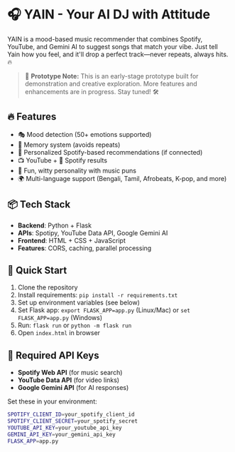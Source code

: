 # 🎧 YAIN - Your AI DJ with Attitude

YAIN is a mood-based music recommender that combines Spotify, YouTube, and Gemini AI to suggest songs that match your vibe. Just tell Yain how you feel, and it'll drop a perfect track—never repeats, always hits. 🔥

> 🚧 **Prototype Note:**
> This is an early-stage prototype built for demonstration and creative exploration.
> More features and enhancements are in progress. Stay tuned! 🛠️

## 🔥 Features

- 🎭 Mood detection (50+ emotions supported)
- 🧠 Memory system (avoids repeats)
- 🎯 Personalized Spotify-based recommendations (if connected)
- 📺 YouTube + 🎵 Spotify results
- 💬 Fun, witty personality with music puns
- 🌍 Multi-language support (Bengali, Tamil, Afrobeats, K-pop, and more)

## 📦 Tech Stack

- **Backend**: Python + Flask
- **APIs**: Spotipy, YouTube Data API, Google Gemini AI
- **Frontend**: HTML + CSS + JavaScript
- **Features**: CORS, caching, parallel processing

## 🚀 Quick Start

1. Clone the repository
2. Install requirements: `pip install -r requirements.txt`
3. Set up environment variables (see below)
4. Set Flask app: `export FLASK_APP=app.py` (Linux/Mac) or `set FLASK_APP=app.py` (Windows)
5. Run: `flask run` or `python -m flask run`
6. Open `index.html` in browser

## 🔑 Required API Keys

- **Spotify Web API** (for music search)
- **YouTube Data API** (for video links)  
- **Google Gemini API** (for AI responses)

Set these in your environment:
```bash
SPOTIFY_CLIENT_ID=your_spotify_client_id
SPOTIFY_CLIENT_SECRET=your_spotify_secret
YOUTUBE_API_KEY=your_youtube_api_key
GEMINI_API_KEY=your_gemini_api_key
FLASK_APP=app.py